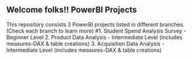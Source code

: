## Welcome folks!! PowerBI Projects

This repository consists 3 PowerBI projects listed in different branches. (Check each branch to learn more)
#1. Student Spend Analysis Survey - Beginner Level
2. Product Data Analysis - Intermediate Level (includes measures-DAX & table creations)
3. Acquisition Data Analysis - Intermediate Level (includes measures-DAX & table creations)
